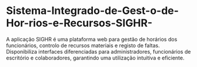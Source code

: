 # Sistema-Integrado-de-Gest-o-de-Hor-rios-e-Recursos-SIGHR-
A aplicação SIGHR é uma plataforma web para gestão de horários dos funcionários, controlo de recursos materiais e registo de faltas. Disponibiliza interfaces diferenciadas para administradores, funcionários de escritório e colaboradores, garantindo uma utilização intuitiva e eficiente.
